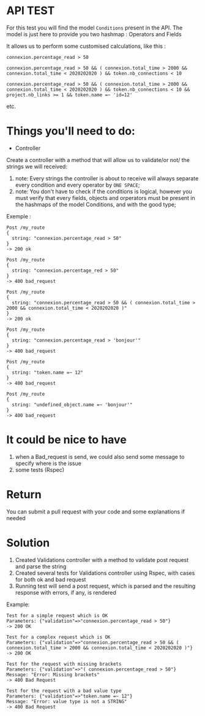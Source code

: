 # API TEST

For this test you will find the model `Conditions` present in the API.
The model is just here to provide you two hashmap : Operators and Fields

It allows us to perform some customised calculations, like this :

`connexion.percentage_read > 50`

`connexion.percentage_read > 50 && ( connexion.total_time > 2000 && connexion.total_time < 2020202020 ) && token.nb_connections < 10`

`connexion.percentage_read > 50 && ( connexion.total_time > 2000 && connexion.total_time < 2020202020 ) && token.nb_connections < 10 && project.nb_links >= 1 && token.name =~ 'id=12'`

etc.


# Things you'll need to do:

* Controller

Create a controller with a method that will allow us to validate/or not/ the strings we will received:

1) note: Every strings the controller is about to receive will always separate every condition and every operator by `ONE SPACE`;
2) note: You don't have to check if the conditions is logical, however you must verify that every fields, objects and orperators must be present in the hashmaps of the model Conditions, and with the good type;


Exemple :
```
Post /my_route
{
  string: "connexion.percentage_read > 50"
}
-> 200 ok
```
```
Post /my_route
{
  string: "connexion.percentage_red > 50"
}
-> 400 bad_request
```
```
Post /my_route
{
  string: "connexion.percentage_read > 50 && ( connexion.total_time > 2000 && connexion.total_time < 2020202020 )"
}
-> 200 ok
```
```
Post /my_route
{
  string: "connexion.percentage_read > 'bonjour'"
}
-> 400 bad_request
```
```
Post /my_route
{
  string: "token.name =~ 12"
}
-> 400 bad_request
```
```
Post /my_route
{
  string: "undefined_object.name =~ 'bonjour'"
}
-> 400 bad_request
```


# It could be nice to have

1) when a Bad_request is send, we could also send some message to specify where is the issue
2) some tests (Rspec)

# Return

You can submit a pull request with your code and some explanations if needed

# Solution

1) Created Validations controller with a method to validate post request and parse the string
2) Created several tests for Validations controller using Rspec, with cases for both ok and bad request
3) Running test will send a post request, which is parsed and the resulting response with errors, if any, is rendered

Example:

```
Test for a simple request which is OK
Parameters: {"validation"=>"connexion.percentage_read > 50"}
-> 200 OK
```
```
Test for a complex request which is OK
Parameters: {"validation"=>"connexion.percentage_read > 50 && ( connexion.total_time > 2000 && connexion.total_time < 2020202020 )"}
-> 200 OK
```
```
Test for the request with missing brackets
Parameters: {"validation"=>"( connexion.percentage_read > 50"}
Message: "Error: Missing brackets"
-> 400 Bad Request
```
```
Test for the request with a bad value type
Parameters: {"validation"=>"token.name =~ 12"}
Message: "Error: value type is not a STRING"
-> 400 Bad Request
```
